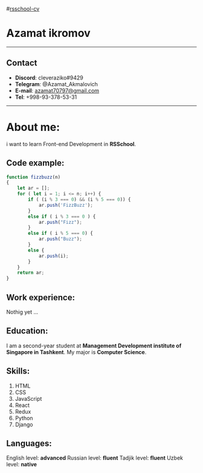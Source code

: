#[rsschool-cv](https://cleveraziko.github.io/rsschool-cv/cv/)
# Azamat ikromov
------------------------------------------------------------------------------
## Contact

- **Discord**: cleveraziko#9429
- **Telegram**: @Azamat_Akmalovich
- **E-mail**: azamat70797@gmail.com
- **Tel**: +998-93-378-53-31
------------------------------------------------------------------------------------
# About me:

i want to learn Front-end Development in **RSSchool**.


## Code example:

```javascript
function fizzbuzz(n)
{
    let ar = [];
    for ( let i = 1; i <= n; i++) {
        if ( (i % 3 === 0) && (i % 5 === 0)) {
            ar.push('FizzBuzz');
        }
        else if ( i % 3 === 0 ) {
            ar.push("Fizz");
        }
        else if ( i % 5 === 0) {
            ar.push("Buzz");
        }
        else {
            ar.push(i);
        }
    }
    return ar;
}

```


## Work experience:
Nothig yet ...

## Education:
I am  a second-year student at **Management Development institute of Singapore in Tashkent**.
My major is **Computer Science**.



## Skills:
1. HTML
2. CSS
3. JavaScript
4. React
5. Redux
6. Python
7. Django




## Languages:
English level: **advanced**
Russian level: **fluent**
Tadjik level: **fluent**
Uzbek level: **native**
